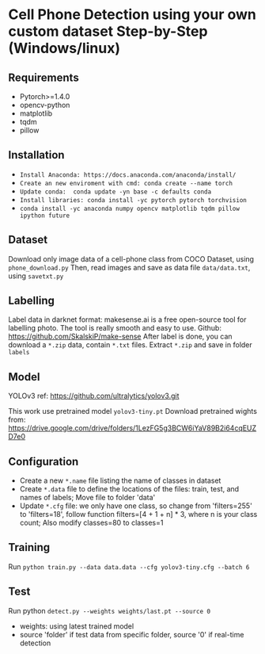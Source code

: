 
# Cell Phone Detection using your own custom dataset Step-by-Step (Windows/linux) 
## Requirements
- Pytorch>=1.4.0
- opencv-python
- matplotlib
- tqdm
- pillow

## Installation
- `Install Anaconda: https://docs.anaconda.com/anaconda/install/`
- `Create an new enviroment with cmd: conda create --name torch`
- `Update conda:  conda update -yn base -c defaults conda`
- `Install libraries: conda install -yc pytorch pytorch torchvision`
- `conda install -yc anaconda numpy opencv matplotlib tqdm pillow ipython future`


## Dataset

Download only image data of a cell-phone class from COCO Dataset, using `phone_download.py`
Then, read images and save as data file `data/data.txt`, using `savetxt.py`


## Labelling
Label data in darknet format: makesense.ai is a free open-source tool for labelling photo. The tool is really smooth and easy to use.
Github: https://github.com/SkalskiP/make-sense 
After label is done, you can download a `*.zip` data, contain `*.txt` files. Extract `*.zip` and save in folder `labels`

## Model
YOLOv3
ref: https://github.com/ultralytics/yolov3.git
 
This work use pretrained model `yolov3-tiny.pt`
Download pretrained wights from:  https://drive.google.com/drive/folders/1LezFG5g3BCW6iYaV89B2i64cqEUZD7e0

## Configuration
- Create a new `*.name` file listing the name of classes in dataset
- Create `*.data` file to define the locations of the files: train, test, and names of labels; Move file to folder 'data'
- Update `*.cfg` file: we only have one class, so change from 'filters=255' to 'filters=18', follow function filters=[4 + 1 + n] * 3, where n is your class count; Also modify classes=80 to classes=1

## Training
Run `python train.py --data data.data --cfg yolov3-tiny.cfg --batch 6`

## Test
Run python `detect.py --weights weights/last.pt --source 0`
- weights: using latest trained model 
-  source 'folder' if test data from specific folder,
    source '0' if real-time detection


